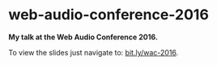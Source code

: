 # web-audio-conference-2016

**My talk at the Web Audio Conference 2016.**

To view the slides just navigate to: [bit.ly/wac-2016](https://bit.ly/wac-2016).
